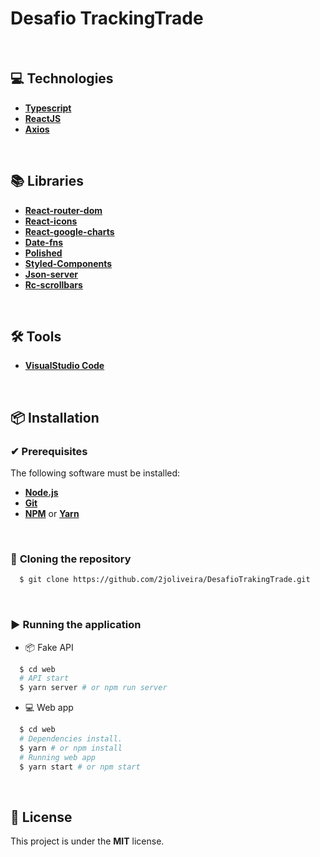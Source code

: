 # Desafio TrackingTrade

<br>

## 💻 Technologies

-  **[Typescript](https://www.typescriptlang.org/)**
-  **[ReactJS](https://reactjs.org/)**
-  **[Axios](https://github.com/axios/axios)**

<br>

## 📚  Libraries

- **[React-router-dom](https://github.com/ReactTraining/react-router/tree/master/packages/react-router-dom)**
- **[React-icons](https://react-icons.github.io/react-icons/)**
- **[React-google-charts](https://react-google-charts.com/)**
- **[Date-fns](https://date-fns.org/)**
- **[Polished](https://polished.js.org/docs/)**
- **[Styled-Components](https://styled-components.com/docs)**
- **[Json-server](https://www.npmjs.com/package/json-server )**
- **[Rc-scrollbars](https://www.npmjs.com/package/rc-scrollbars)**
  
<br>

## 🛠 Tools

- **[VisualStudio Code](https://code.visualstudio.com/)**

<br>

## 📦 Installation

### ✔ **Prerequisites**

The following software must be installed:
  
  - **[Node.js](https://nodejs.org/en/)**
  - **[Git](https://git-scm.com/)**
  - **[NPM](https://www.npmjs.com/)** or **[Yarn](https://yarnpkg.com/)**

<br>
  
### 🔽 **Cloning the repository**

```sh
  $ git clone https://github.com/2joliveira/DesafioTrakingTrade.git
```

<br>

### ▶	**Running the application**

- 📦  Fake API

```sh
  $ cd web
  # API start
  $ yarn server # or npm run server
```

- 💻  Web app

```sh
  $ cd web
  # Dependencies install.
  $ yarn # or npm install
  # Running web app
  $ yarn start # or npm start
```

<br>

## 📃 License

This project is under the **MIT** license.


